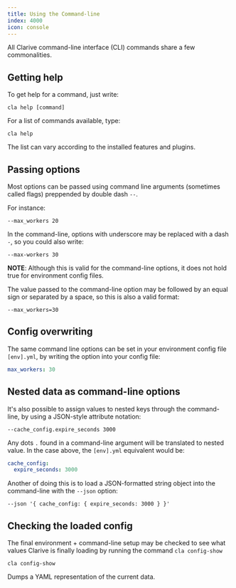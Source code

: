 ```yaml
---
title: Using the Command-line
index: 4000
icon: console
---
```


All Clarive command-line interface (CLI) commands
share a few commonalities.

## Getting help

To get help for a command,
just write:

    cla help [command]

For a list of commands available,
type:

    cla help

The list can vary according to the installed
features and plugins.

## Passing options

Most options can be passed using command line arguments
(sometimes called flags) preppended by double dash `--`.

For instance:

    --max_workers 20

In the command-line, options with underscore
may be replaced with a dash `-`, so you could also write:

    --max-workers 30

**NOTE**: Although this is valid for the command-line
options, it does not hold true for environment config files.

The value passed to the command-line option
may be followed by an equal sign or separated by a space, so
this is also a valid format:

    --max_workers=30

## Config overwriting

The same command line options can be set in
your environment config file `[env].yml`, by
writing the option into your config file:

```yaml
max_workers: 30
```
## Nested data as command-line options

It's also possible to assign values to nested keys 
through the command-line, by using a JSON-style attribute notation:

    --cache_config.expire_seconds 3000

Any dots `.` found in a command-line argument will be 
translated to nested value. In the case above, the `[env].yml`
equivalent would be:

```yaml
cache_config:
  expire_seconds: 3000
```

Another of doing this is to load a JSON-formatted string object
into the command-line with the `--json` option:

    --json '{ cache_config: { expire_seconds: 3000 } }'

## Checking the loaded config

The final environment + command-line setup may
be checked to see what values Clarive is finally loading
by running the command `cla config-show`

    cla config-show

Dumps a YAML representation of the current data.
